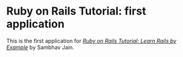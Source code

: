 # Ruby on Rails Tutorial: first application
This is the first application for
[*Ruby on Rails Tutorial: Learn Rails by Example*](http://railstutorial.org/)
by Sambhav Jain.
